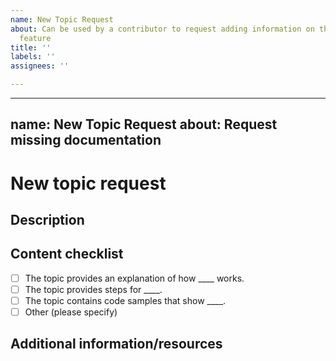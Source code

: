 ```yaml
---
name: New Topic Request
about: Can be used by a contributor to request adding information on the undocumented
  feature
title: ''
labels: ''
assignees: ''

---
```


---
name: New Topic Request
about: Request missing documentation
---
 
# New topic request
 
## Description
 
<!-- (REQUIRED) What feature is missing documentation? -->
 
## Content checklist
 
<!-- (REQUIRED) List specific information or details to include in this topic -->
 
<!-- Use the following checklist template as a starting point -->
 
-  [ ] The topic provides an explanation of how ____ works.
-  [ ] The topic provides steps for ____.
-  [ ] The topic contains code samples that show ____.
-  [ ] Other (please specify)
 
## Additional information/resources
 
<!-- (OPTIONAL) Any information you already know or other online resources that cover this topic -->
 
<!--
You can remove this section before you save the issue.

Thanks for taking the time to report this issue.  We may contact you here on Github with additional questions to better understand your request.
-->

